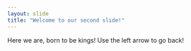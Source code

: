 ```yaml
---
layout: slide
title: "Welcome to our second slide!"
---
```

Here we are, born to be kings!
Use the left arrow to go back!
